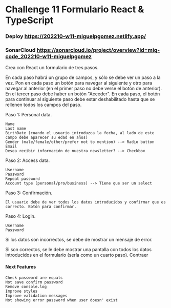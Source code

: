 # Challenge 11 Formulario React & TypeScript

### Deploy https://202210-w11-miguelpgomez.netlify.app/

### SonarCloud https://sonarcloud.io/project/overview?id=mig-code_202210-w11-miguelpgomez

Crea con React un formulario de tres pasos.

En cada paso habrá un grupo de campos, y sólo se debe ver un paso a la vez.
Pon en cada paso un botón para navegar al siguiente y otro para navegar al anterior (en el primer paso no debe verse el botón de anterior).
En el tercer paso debe haber un botón "Acceder".
En cada paso, el botón para continuar al siguiente paso debe estar deshabilitado hasta que se rellenen todos los campos del paso.

Paso 1: Personal data.

    Name
    Last name
    BirthDate (cuando el usuario introduzca la fecha, al lado de este campo debe aparecer su edad en años)
    Gender (male/female/other/prefer not to mention) --> Radio button
    Email
    Desea recibir información de nuestra newsletter? --> Checkbox

Paso 2: Access data.

    Username
    Password
    Repeat password
    Account type (personal/pro/business) --> Tiene que ser un select

Paso 3: Confirmación.

    El usuario debe de ver todos los datos introducidos y confirmar que es correcto. Botón para confirmar.

Paso 4: Login.

    Username
    Password

Si los datos son incorrectos, se debe de mostrar un mensaje de error.

Si son correctos, se le debe mostrar una pantalla con todos los datos introducidos en el formulario (sería como un cuarto paso). Contraer

#### Next Features
    Check password are equals
    Not save confirm password
    Remove console.log
    Improve styles
    Improve validation messages
    Not showing error password when user doesn' exist

